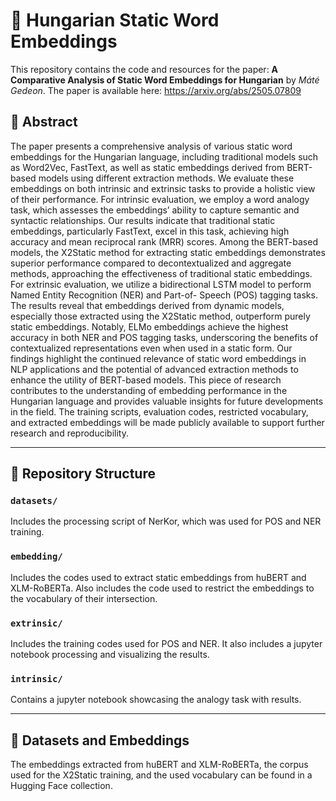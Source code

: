 # 🧠 Hungarian Static Word Embeddings

This repository contains the code and resources for the paper: **A Comparative Analysis of Static Word Embeddings for Hungarian** by *Máté Gedeon*. The paper is available here: https://arxiv.org/abs/2505.07809

## 📝 Abstract
The paper presents a comprehensive analysis of various static word embeddings for the Hungarian language, including traditional models such as Word2Vec, FastText, as well as static embeddings derived from BERT-based models using different extraction methods. We evaluate these embeddings on both intrinsic and extrinsic tasks to provide a holistic view of their performance. For intrinsic evaluation, we employ a word analogy task, which assesses the embeddings’ ability to capture semantic and syntactic relationships. Our results indicate that traditional static embeddings, particularly FastText, excel in this task, achieving high accuracy and mean reciprocal rank (MRR) scores. Among the BERT-based models, the X2Static method for extracting static embeddings demonstrates superior performance compared to decontextualized and aggregate methods, approaching the effectiveness of traditional static embeddings. For extrinsic evaluation, we utilize a bidirectional LSTM model to perform Named Entity Recognition (NER) and Part-of- Speech (POS) tagging tasks. The results reveal that embeddings derived from dynamic models, especially those extracted using the X2Static method, outperform purely static embeddings. Notably, ELMo embeddings achieve the highest accuracy in both NER and POS tagging tasks, underscoring the benefits of contextualized representations even when used in a static form. Our findings highlight the continued relevance of static word embeddings in NLP applications and the potential of advanced extraction methods to enhance the utility of BERT-based models. This piece of research contributes to the understanding of embedding performance in the Hungarian language and provides valuable insights for future developments in the field. The training scripts, evaluation codes, restricted vocabulary, and extracted embeddings will be made publicly available to support further research and reproducibility.

---

## 📁 Repository Structure

### `datasets/`
Includes the processing script of NerKor, which was used for POS and NER training.

### `embedding/`
Includes the codes used to extract static embeddings from huBERT and XLM-RoBERTa. Also includes the code used to restrict the embeddings to the vocabulary of their intersection.

### `extrinsic/`
Includes the training codes used for POS and NER. It also includes a jupyter notebook processing and visualizing the results.

### `intrinsic/`
Contains a jupyter notebook showcasing the analogy task with results.

---

## 💾 Datasets and Embeddings
The embeddings extracted from huBERT and XLM-RoBERTa, the corpus used for the X2Static training, and the used vocabulary can be found in a Hugging Face collection.



